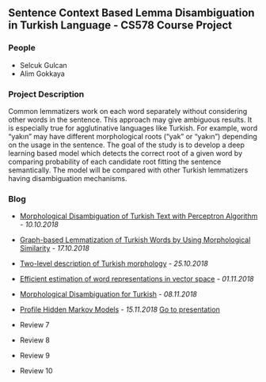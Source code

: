 ## Sentence Context Based Lemma Disambiguation in Turkish Language - CS578 Course Project

### People

 - Selcuk Gulcan
 - Alim Gokkaya

### Project Description

  Common lemmatizers work on each word separately without considering other words in the sentence. This approach may give ambiguous results. It is especially true for agglutinative languages like Turkish. For example, word “yakın” may have different morphological roots (“yak” or “yakın”) depending on the usage in the sentence. The goal of the study is to develop a deep learning based model which detects the correct root of a given word by comparing probability of each candidate root fitting the sentence semantically. The model will be compared with other Turkish lemmatizers having disambiguation mechanisms.

### Blog

 - [Morphological Disambiguation of Turkish Text with Perceptron Algorithm](review1.html) - *10.10.2018*

 - [Graph-based Lemmatization of Turkish Words by Using Morphological Similarity](review2.html) - *17.10.2018*
 
 - [Two-level description of Turkish morphology](review3.html) - *25.10.2018*
 
 - [Efficient estimation of word representations in vector space](review4.html) - *01.11.2018*
 
 - [Morphological Disambiguation for Turkish](review5.html) - *08.11.2018*
 
 - [Profile Hidden Markov Models](review6.html) - *15.11.2018* [Go to presentation](presentations/Profile%20Hidden%20Markov%20Models.pdf)

 - Review 7
 
 - Review 8
 
 - Review 9
 
 - Review 10
 
